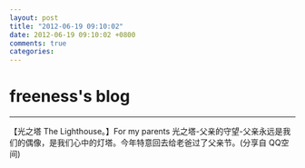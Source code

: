 ```yaml
---
layout: post
title: "2012-06-19 09:10:02"
date: 2012-06-19 09:10:02 +0800
comments: true
categories: 
---
```


# freeness's blog

----------

>
【光之塔 The Lighthouse。】For my parents 光之塔-父亲的守望-父亲永远是我们的偶像，是我们心中的灯塔。今年特意回去给老爸过了父亲节。(分享自 QQ空间)